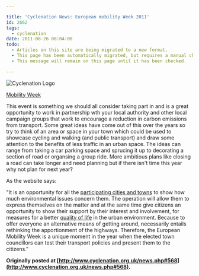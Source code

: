 ```yaml
---

title: 'Cyclenation News: European mobility Week 2011'
id: 2662
tags:
  - cyclenation
date: 2011-08-26 08:04:00
todo:
  - Articles on this site are being migrated to a new format.
  - This page has been automatically migrated, but requires a manual check-&-tune to ensure the format and links all work as expected.
  - This message will remain on this page until it has been checked.

---
```


![Cyclenation Logo](http://www.pompeybug.co.uk/wp-content/plugins/wp-cyclenation-news/cnlogo.jpg)<p>[Mobility Week](http://www.mobilityweek.eu/ "mobility week")

This event is something we should all consider taking part in and is a great opportunity to work in partnership wth your local authority and other local campaign groups that work to encourage a reduction in carbon emissions from transport. Some great ideas have come out of this over the years so try to think of an area or space in your town which could be used to showcase cycling and walking (and public transport) and draw some attention to the benefits of less traffic in an urban space. The ideas can range from taking a car parking space and sprucing it up to decorating a section of road or organsing a group ride. More ambitious plans like closing a road can take longer and need planning but if there isn't time this year why not plan for next year?

As the website says:

"It is an opportunity for all the [participating cities and towns](http://www.mobilityweek.eu/-Participating-cities-.html) to show how much environmental issues concern them. The operation will  allow them to express themselves on the matter and at the same time give  citizens an opportunity to show their support by their interest and  involvement, for measures for a better [quality of life](http://en.wikipedia.org/wiki/Quality_of_life) in the urban environment. Because to offer everyone an alternative  means of getting around, necessarily entails rethinking the  apportionment of the highways. Therefore, the European Mobility Week is a unique moment in the year when the elected town councillors can  test their transport policies and present them to the citizens." 

**Originally posted at [http://www.cyclenation.org.uk/news.php#568](http://www.cyclenation.org.uk/news.php#568).**